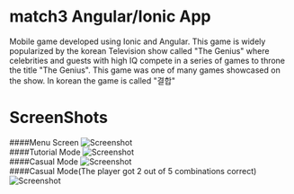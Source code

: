 match3 Angular/Ionic App
==================
Mobile game developed using Ionic and Angular. This game is widely popularized by the korean Television show called "The Genius" where
celebrities and guests with high IQ compete in a series of games to throne the title "The Genius". This game was one of many games showcased on the show. In korean the game is called "결합"

ScreenShots 
==================
####Menu Screen
![Screenshot](http://imgur.com/sHFTch2.png?raw=true) <br />
####Tutorial Mode
![Screenshot](http://imgur.com/ywkJ32P.png?raw=true) <br /> 
####Casual Mode
![Screenshot](http://imgur.com/SaD2hpu.png?raw=true) <br />
####Casual Mode(The player got 2 out of 5 combinations correct)
![Screenshot](http://imgur.com/G7snc1c.png?raw=true) <br />
